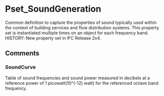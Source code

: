 # Pset_SoundGeneration

Common definition to capture the properties of sound typically used within the context of building services and flow distribution systems. This property set is instantiated multiple times on an object for each frequency band. HISTORY: New property set in IFC Release 2x4.


## Comments

### SoundCurve

Table of sound frequencies and sound power measured in decibels at a reference power of 1 picowatt(10\^(-12) watt) for the referenced octave band frequency.

